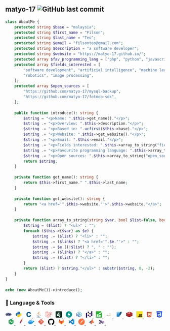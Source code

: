 ## matyo-17 ![GitHub last commit](https://img.shields.io/github/last-commit/matyo-17/matyo-17?label=last%20updated)

```php
class AboutMe {
    protected string $base = "malaysia";
    protected string $first_name = "Filson";
    protected string $last_name = "Teo";
    protected string $email = "filsonteo@gmail.com";
    protected string $description = "a software developer";
    protected string $website = "https://matyo-17.github.io/";
    protected array $fav_programming_lang = ["php", "python", "javascript"];
    protected array $fields_interested = [
        "software development", "artificial intelligence", "machine learning",
        "robotics", "image processing",
    ];
    protected array $open_sources = [
        "https://github.com/matyo-17/mysql-backup",
        "https://github.com/matyo-17/fotmob-sdk",
    ];

    public function introduce(): string {
        $string = "<p>Name: ".$this->get_name()."</p>";
        $string .= "<p>Overview: ".$this->description."</p>";
        $string .= "<p>Based in: ".ucfirst($this->base)."</p>";
        $string .= "<p>Website: ".$this->get_website()."</p>";
        $string .= "<p>Email: ".$this->email."</p>";
        $string .= "<p>Fields interested: ".$this->array_to_string("fields_interested", true)."</p>";
        $string .= "<p>Favourite programming language: ".$this->array_to_string("fav_programming_lang")."</p>";
        $string .= "<p>Open sources: ".$this->array_to_string("open_sources", true, true)."<br>";
        return $string;
    }

    private function get_name(): string {
        return $this->first_name." ".$this->last_name;
    }

    private function get_website(): string {
        return "<a href='".$this->website."'>".$this->website."</a>";
    }

    private function array_to_string(string $var, bool $list=false, bool $links=false): string {
        $string = ($list) ? "<ul>" : "";
        foreach ($this->{$var} as $e) {
            $string .= ($list) ? "<li>" : "";
            $string .= ($links) ? "<a href='".$e."'>" : "";
            $string .= $e.((!$list) ? ", " : "");
            $string .= ($links) ? "</a>" : "";
            $string .= ($list) ? "</li>" : "";
        }
        return ($list) ? $string."</ul>" : substr($string, 0, -2);
    }
}

echo (new AboutMe())->introduce();
```

### 🔨 Language & Tools

<a href="https://www.php.net/">
    <img  height="20" width="20" src="icons/php.svg">
</a>&nbsp;
<a href="https://www.python.org/">
    <img  height="20" width="20" src="icons/python.svg">
</a>&nbsp;
<a href="https://www.cprogramming.com/">
    <img  height="20" width="20" src="icons/c.svg">
</a>&nbsp;
<a href="https://www.java.com/en/">
    <img  height="20" width="20" src="icons/java.svg">
</a>&nbsp;
<a href="https://laravel.com/">
    <img  height="20" width="20" src="icons/laravel.svg">
</a>&nbsp;
<a href="https://www.djangoproject.com/">
    <img  height="20" width="20" src="icons/django.svg">
</a>&nbsp;
<a href="https://fastapi.tiangolo.com/">
    <img  height="20" width="20" src="icons/fastapi.svg">
</a>&nbsp;
<a href="https://numpy.org/">
    <img  height="20" width="20" src="icons/numpy.svg">
</a>&nbsp;
<a href="https://pandas.pydata.org/">
    <img  height="20" width="20" src="icons/pandas.svg">
</a>&nbsp;
<a href="https://www.selenium.dev/">
    <img  height="20" width="20" src="icons/selenium.svg">
</a>&nbsp;
<a href="https://www.mysql.com/">
    <img  height="20" width="20" src="icons/mysql.svg">
</a>&nbsp;
<a href="https://www.sqlite.org/">
    <img  height="20" width="20" src="icons/sqlite.svg">
</a>&nbsp;
<a href="https://redis.io/">
    <img  height="20" width="20" src="icons/redis.svg">
</a>&nbsp;
<a href="https://www.javascript.com/">
    <img  height="20" width="20" src="icons/javascript.svg">
</a>&nbsp;
<a href="https://html.spec.whatwg.org/multipage/">
    <img  height="20" width="20" src="icons/html.svg">
</a>&nbsp;
<a href="https://www.w3.org/Style/CSS/Overview.en.html">
    <img  height="20" width="20" src="icons/css.svg">
</a>&nbsp;
<a href="https://nginx.org/en/">
    <img  height="20" width="20" src="icons/nginx.svg">
</a>&nbsp;
<a href="https://httpd.apache.org/">
    <img  height="20" width="20" src="icons/apache.svg">
</a>&nbsp;
<a href="https://www.docker.com/">
<img  height="20" width="20" src="icons/docker.svg">
</a>&nbsp;
<a href="https://git-scm.com/">
    <img  height="20" width="20" src="icons/git.svg">
</a>&nbsp;
<a href="https://github.com/">
    <img  height="20" width="20" src="icons/github.svg">
</a>&nbsp;
<a href="https://about.gitlab.com/">
<img  height="20" width="20" src="icons/gitlab.svg">
</a>&nbsp;
<a href="https://code.visualstudio.com/">
    <img  height="20" width="20" src="icons/vscode.svg">
</a>&nbsp;
<a href="https://www.postman.com/">
    <img  height="20" width="20" src="icons/postman.svg">
</a>&nbsp;
<a href="https://www.mathworks.com/products/matlab.html">
    <img  height="20" width="20" src="icons/matlab.svg">
</a>&nbsp;
<a href="https://www.haskell.org/">
    <img  height="20" width="20" src="icons/haskell.svg">
</a>&nbsp;

<!--
**matyo-17/matyo-17** is a ✨ _special_ ✨ repository because its `README.md` (this file) appears on your GitHub profile.

Here are some ideas to get you started:

- 🔭 I’m currently working on ...
- 🌱 I’m currently learning ...
- 👯 I’m looking to collaborate on ...
- 🤔 I’m looking for help with ...
- 💬 Ask me about ...
- 📫 How to reach me: ...
- 😄 Pronouns: ...
- ⚡ Fun fact: ...
-->
